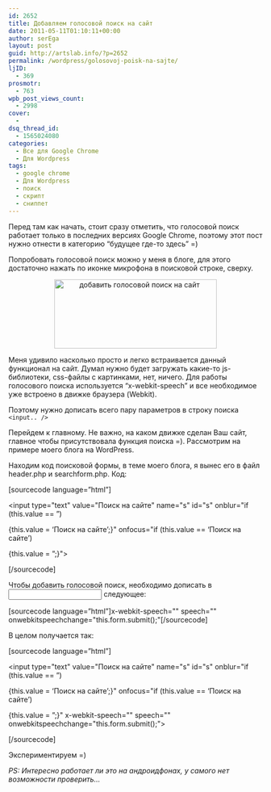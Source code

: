 ```yaml
---
id: 2652
title: Добавляем голосовой поиск на сайт
date: 2011-05-11T01:10:11+00:00
author: serEga
layout: post
guid: http://artslab.info/?p=2652
permalink: /wordpress/golosovoj-poisk-na-sajte/
ljID:
  - 369
prosmotr:
  - 763
wpb_post_views_count:
  - 2998
cover:
  -
dsq_thread_id:
  - 1565024080
categories:
  - Все для Google Chrome
  - Для Wordpress
tags:
  - google chrome
  - Для Wordpress
  - поиск
  - скрипт
  - сниппет
---
```

Перед там как начать, стоит сразу отметить, что голосовой поиск работает только в последних версиях Google Chrome, поэтому этот пост нужно отнести в категорию &#8220;будущее где-то здесь&#8221; =)

Попробовать голосовой поиск можно у меня в блоге, для этого достаточно нажать по иконке микрофона в поисковой строке, сверху.

<center>
  <img src="http://googledrive.com/host/0B9lHVSSSdxdxd0hjdUdmRzY3Tjg/golosovoi_poisk_google_chrome.jpg" alt="добавить голосовой поиск на сайт" title="golosovoi_poisk_google_chrome" width="322" height="137" class="alignnone size-full wp-image-2654" />
</center>

Меня удивило насколько просто и легко встраивается данный функционал на сайт. Думал нужно будет загружать какие-то js-библиотеки, css-файлы с картинками, нет, ничего. Для работы голосового поиска используется &#8220;x-webkit-speech&#8221; и все необходимое уже встроено в движке браузера (Webkit).

Поэтому нужно дописать всего пару параметров в строку поиска `<input.. />`

Перейдем к главному. Не важно, на каком движке сделан Ваш сайт, главное чтобы присутствовала функция поиска =). Рассмотрим на примере моего блога на WordPress.

Находим код поисковой формы, в теме моего блога, я вынес его в файл header.php и searchform.php. Код:

[sourcecode language=&#8221;html&#8221;]

<form method="get" id="searchform" action="http://artslab.info/">

<input type="text" value="Поиск на сайте" name="s" id="s" onblur="if (this.value == &#8221;)

{this.value = &#8216;Поиск на сайте&#8217;;}" onfocus="if (this.value == &#8216;Поиск на сайте&#8217;)

{this.value = &#8221;;}">

<input type="hidden" id="searchsubmit">

</form>

[/sourcecode]

Чтобы добавить голосовой поиск, необходимо дописать в <input /> следующее:

[sourcecode language=&#8221;html&#8221;]x-webkit-speech="" speech="" onwebkitspeechchange="this.form.submit();"[/sourcecode]

В целом получается так:

[sourcecode language=&#8221;html&#8221;]<form method="get" id="searchform" action="http://artslab.info/">

<input type="text" value="Поиск на сайте" name="s" id="s" onblur="if (this.value == &#8221;)

{this.value = &#8216;Поиск на сайте&#8217;;}" onfocus="if (this.value == &#8216;Поиск на сайте&#8217;)

{this.value = &#8221;;}" x-webkit-speech="" speech="" onwebkitspeechchange="this.form.submit();">

<input type="hidden" id="searchsubmit">

</form>[/sourcecode]

Экспериментируем =)

_PS: Интересно работает ли это на андроидфонах, у самого нет возможности проверить&#8230;_